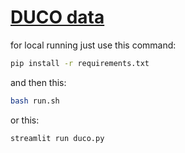 # [DUCO data](https://share.streamlit.io/data-if/duco/main/duco.py)

for local running just use this command:

```bash
pip install -r requirements.txt
```

and then this:
```bash
bash run.sh
```

or this:
```bash
streamlit run duco.py
```
